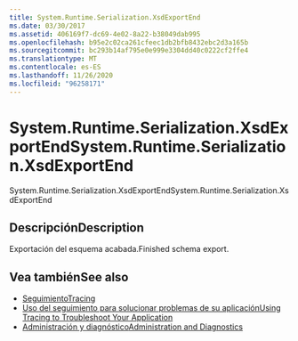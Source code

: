 ```yaml
---
title: System.Runtime.Serialization.XsdExportEnd
ms.date: 03/30/2017
ms.assetid: 406169f7-dc69-4e02-8a22-b38049dab995
ms.openlocfilehash: b95e2c02ca261cfeec1db2bfb8432ebc2d3a165b
ms.sourcegitcommit: bc293b14af795e0e999e3304dd40c0222cf2ffe4
ms.translationtype: MT
ms.contentlocale: es-ES
ms.lasthandoff: 11/26/2020
ms.locfileid: "96258171"
---
```

# <a name="systemruntimeserializationxsdexportend"></a><span data-ttu-id="c42fc-102">System.Runtime.Serialization.XsdExportEnd</span><span class="sxs-lookup"><span data-stu-id="c42fc-102">System.Runtime.Serialization.XsdExportEnd</span></span>

<span data-ttu-id="c42fc-103">System.Runtime.Serialization.XsdExportEnd</span><span class="sxs-lookup"><span data-stu-id="c42fc-103">System.Runtime.Serialization.XsdExportEnd</span></span>  
  
## <a name="description"></a><span data-ttu-id="c42fc-104">Descripción</span><span class="sxs-lookup"><span data-stu-id="c42fc-104">Description</span></span>  

 <span data-ttu-id="c42fc-105">Exportación del esquema acabada.</span><span class="sxs-lookup"><span data-stu-id="c42fc-105">Finished schema export.</span></span>  
  
## <a name="see-also"></a><span data-ttu-id="c42fc-106">Vea también</span><span class="sxs-lookup"><span data-stu-id="c42fc-106">See also</span></span>

- [<span data-ttu-id="c42fc-107">Seguimiento</span><span class="sxs-lookup"><span data-stu-id="c42fc-107">Tracing</span></span>](index.md)
- [<span data-ttu-id="c42fc-108">Uso del seguimiento para solucionar problemas de su aplicación</span><span class="sxs-lookup"><span data-stu-id="c42fc-108">Using Tracing to Troubleshoot Your Application</span></span>](using-tracing-to-troubleshoot-your-application.md)
- [<span data-ttu-id="c42fc-109">Administración y diagnóstico</span><span class="sxs-lookup"><span data-stu-id="c42fc-109">Administration and Diagnostics</span></span>](../index.md)
